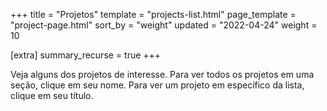 +++
title = "Projetos"
template = "projects-list.html"
page_template = "project-page.html"
sort_by = "weight"
updated = "2022-04-24"
weight = 10

[extra]
summary_recurse = true
+++

Veja alguns dos projetos de interesse. Para ver todos os projetos em uma seção, clique em seu nome. Para ver um projeto em específico da lista, clique em seu título.

